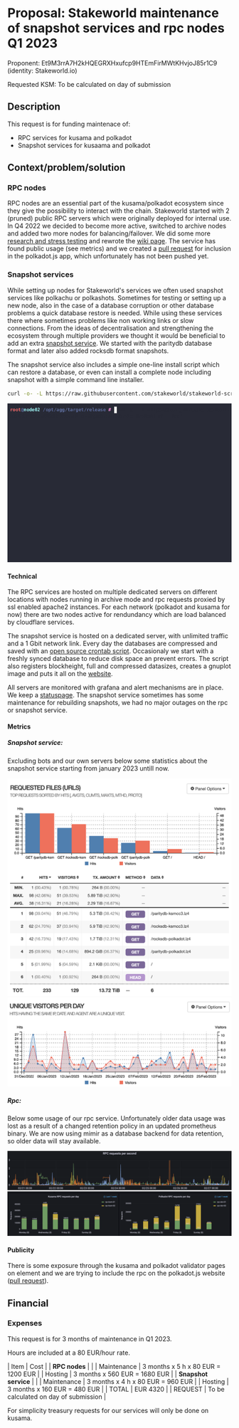 # Proposal: Stakeworld maintenance of snapshot services and rpc nodes Q1 2023

Proponent: Et9M3rrA7H2kHQEGRXHxufcp9HTEmFirMWtKHvjoJ85r1C9 (identity: Stakeworld.io)

Requested KSM: To be calculated on day of submission

## Description

This request is for funding maintenace of:

* RPC services for kusama and polkadot
* Snapshot services for kusaama and polkadot

## Context/problem/solution

### RPC nodes
RPC nodes are an essential part of the kusama/polkadot ecosystem since they give the possibility to interact with the chain. Stakeworld started with 2 (pruned) public RPC servers which were originally deployed for internal use. In Q4 2022 we decided to become more active, switched to archive nodes and added two more nodes for balancing/failover. We did some more [research and stress testing](https://stakeworld.io/docs/rpc) and rewrote the [wiki page](https://wiki.polkadot.network/docs/maintain-wss). The service has found public usage (see metrics) and we created a [pull request](https://github.com/polkadot-js/apps/pull/8227) for inclusion in the polkadot.js app, which unfortunately has not been pushed yet. 

### Snapshot services
While setting up nodes for Stakeworld's services we often used snapshot services like polkachu or polkashots. Sometimes for testing or setting up a new node, also in the case of a database corruption or other database problems a quick database restore is needed. While using these services there where sometimes problems like non working links or slow connections. From the ideas of decentralisation and strengthening the ecosystem through multiple providers we thought it would be beneficial to add an extra [snapshot service](https://stakeworld.io/snapshot). We started with the paritydb database format and later also added rocksdb format snapshots. 

The snapshot service also includes a simple one-line install script which can restore a database, or even can install a complete node including snapshot with a simple command line installer.

```bash
curl -o- -L https://raw.githubusercontent.com/stakeworld/stakeworld-scripts/master/node-install.sh | bash
```

![node-install](node-install.gif)

#### Technical
The RPC services are hosted on multiple dedicated servers on different locations with nodes running in archive mode and rpc requests proxied by ssl enabled apache2 instances. For each network (polkadot and kusama for now) there are two nodes active for rendundancy which are load balanced by cloudflare services.  

The snapshot service is hosted on a dedicated server, with unlimited traffic and a 1 Gbit network link. Every day the databases are compressed and saved with an [open source crontab script](https://github.com/stakeworld/stakeworld-website/blob/master/scripts/snapshot.sh). Occasionaly we start with a freshly synced database to reduce disk space an prevent errors. The script also registers blockheight, full and compressed datasizes, creates a gnuplot image and puts it all on the [website](https://stakeworld.io/snapshot). 

All servers are monitored with grafana and alert mechanisms are in place. We keep a [statuspage](https://stakeworld.statuspage.io/). The snapshot service sometimes has some maintenance for rebuilding snapshots, we had no major outages on the rpc or snapshot service. 

#### Metrics

##### Snapshot service:

Excluding bots and our own servers below some statistics about the snapshot service starting from january 2023 untill now.

![snapusage](2023-Q1-maintenance-snapshot-usage.png)
![snapvisitors](2023-Q1-maintenance-snapshot-visitors.png)

##### Rpc:

Below some usage of our rpc service. Unfortunately older data usage was lost as a result of a changed retention policy in an updated prometheus binary. We are now using mimir as a database backend for data retention, so older data will stay available.
 
![rpcseconds](2023-Q1-maintenance-rpc-second.png)
![rpcday](2023-Q1-maintenance-rpc-day.png)
 
#### Publicity

There is some exposure through the kusama and polkadot validator pages on element and we are trying to include the rpc on the polkadot.js website ([pull request](https://github.com/polkadot-js/apps/pull/8227)). 

## Financial

### Expenses
This request is for 3 months of maintenance in Q1 2023.

Hours are included at a 80 EUR/hour rate.

| Item                  | Cost                   		|
| **RPC nodes**		|			 		|
| Maintenance           | 3 months x 5 h x 80 EUR = 1200 EUR  	|
| Hosting		| 3 months x 560 EUR = 1680 EUR 	|
| **Snapshot service**	|			 		|
| Maintenance           | 3 months x 4 h x 80 EUR = 960 EUR  	|
| Hosting               | 3 months x 160 EUR = 480 EUR 		|
| TOTAL                 | EUR 4320 		 		|
| REQUEST		| To be calculated on day of submission |

For simplicity treasury requests for our services will only be done on kusama.
